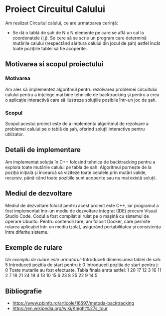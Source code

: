 # Proiect Circuitul Calului
Am realizat Circuitul calului, ce are urmatoarea cerință:
- Se dă o tablă de șah de N x N elemente pe care se află un cal la
coordonatele (i,j). Se cere să se scrie un program care determină mutările calului
(respectând săritura calului din jocul de șah) astfel încât toate pozițiile tablei să
fie acoperite.

## Motivarea si scopul proiectului
### Motivarea
Am ales să implementez algoritmul pentru rezolvarea problemei circuitului calului pentru a înțelege mai bine tehnicile de backtracking și pentru a crea o aplicație interactivă care să ilustreze soluțiile posibile într-un joc de șah.
### Scopul
Scopul acestui proiect este de a implementa algoritmul de rezolvare a problemei calului pe o tablă de șah, oferind soluții interactive pentru utilizator.

## Detalii de implementare
Am implementat soluția în C++ folosind tehnica de backtracking pentru a explora toate mutările calului pe tabla de șah. Algoritmul pornește de la poziția inițială și încearcă să viziteze toate celulele prin mutări valide, recursiv, până când toate pozițiile sunt acoperite sau nu mai există soluții.

## Mediul de dezvoltare
Mediul de dezvoltare folosit pentru acest proiect este C++, iar programul a fost implementat într-un mediu de dezvoltare integrat (IDE) precum Visual Studio Code. Codul a fost compilat și rulat pe o mașină cu sistemul de operare Ubuntu. Pentru contenorizare, am folosit Docker, care permite rularea aplicației într-un mediu izolat, asigurând portabilitatea și consistența între diferite sisteme.

## Exemple de rulare
*Un exemplu de rulare este urmatorul:*
Introduceti dimensiunea tablei de sah: 5
Introduceti pozitia de start pentru i: 0
Introduceti pozitia de start pentru j: 0
Toate mutarile au fost efectuate. Tabla finala arata astfel:
1 20 17 12 3
16 11 2 7 18
21 24 19 4 13
10 15 6 23 8
25 22 9 14 5

## Bibliografie
- https://www.pbinfo.ro/articole/16597/metoda-backtracking
- https://en.wikipedia.org/wiki/Knight%27s_tour